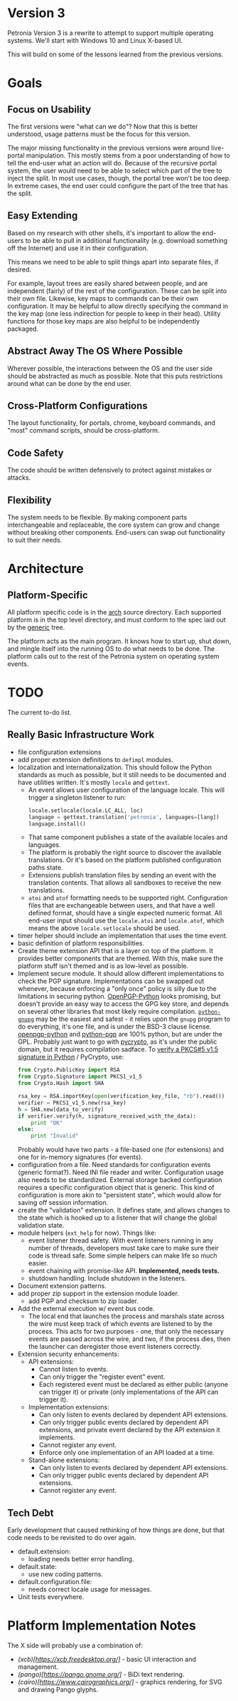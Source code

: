 # Version 3

Petronia Version 3 is a rewrite to attempt to support multiple operating systems.  We'll start with Windows 10 and Linux X-based UI.

This will build on some of the lessons learned from the previous versions.


# Goals

## Focus on Usability

The first versions were "what can we do"?  Now that this is better understood, usage patterns must be the focus for this version.

The major missing functionality in the previous versions were around live-portal manipulation.  This mostly stems from a poor understanding of how to tell the end-user what an action will do.  Because of the recursive portal system, the user would need to be able to select which part of the tree to inject the split.  In most use cases, though, the portal tree won't be too deep.  In extreme cases, the end user could configure the part of the tree that has the split.

## Easy Extending

Based on my research with other shells, it's important to allow the end-users to be able to pull in additional functionality (e.g. download something off the Internet) and use it in their configuration.

This means we need to be able to split things apart into separate files, if desired.

For example, layout trees are easily shared between people, and are independent (fairly) of the rest of the configuration.  These can be split into their own file.  Likewise, key maps to commands can be their own configuration.  It may be helpful to allow directly specifying the command in the key map (one less indirection for people to keep in their head).  Utility functions for those key maps are also helpful to be independently packaged.

## Abstract Away The OS Where Possible

Wherever possible, the interactions between the OS and the user side should be abstracted as much as possible.  Note that this puts restrictions around what can be done by the end user.

## Cross-Platform Configurations

The layout functionality, for portals, chrome, keyboard commands, and "most" command scripts, should be cross-platform.

## Code Safety

The code should be written defensively to protect against mistakes or attacks.

## Flexibility

The system needs to be flexible.  By making component parts interchangeable and replaceable, the core system can grow and change without breaking other components.  End-users can swap out functionality to suit their needs.

# Architecture

## Platform-Specific

All platform specific code is in the [arch](src/petronia3/arch) source directory.  Each supported platform is in the top level directory, and must conform to the spec laid out by the [generic](src/petronia3/arch/generic) tree.

The platform acts as the main program.  It knows how to start up, shut down, and mingle itself into the running OS to do what needs to be done.  The platform calls out to the rest of the Petronia system on operating system events.

# TODO

The current to-do list.

## Really Basic Infrastructure Work

* file configuration extensions
* add proper extension definitions to `defimpl` modules.
* localization and internationalization.  This should follow the Python standards as much as possible, but it still needs to be documented and have utilities written.  It's mostly `locale` and `gettext`.
    * An event allows user configuration of the language locale.  This will trigger a singleton listener to run:
      ```python
      locale.setlocale(locale.LC_ALL, loc)
      language = gettext.translation('petronia', languages=[lang])
      language.install()
      ```
    * That same component publishes a state of the available locales and languages.
    * The platform is probably the right source to discover the available translations.  Or it's based on the platform published configuration paths state.
    * Extensions publish translation files by sending an event with the translation contents.  That allows all sandboxes to receive the new translations.
    * `atoi` and `atof` formatting needs to be supported right.  Configuration files that are exchangeable between users, and that have a well defined format, should have a single expected numeric format.  All end-user input should use the `locale.atoi` and `locale.atof`, which means the above `locale.setlocale` should be used.
* timer helper should include an implementation that uses the time event.
* basic definition of platform responsibilities.
* Create theme extension API that is a layer on top of the platform.  It provides better components that are themed.  With this, make sure the platform stuff isn't themed and is as low-level as possible.
* Implement secure module.  It should allow different implementations to check the PGP signature.  Implementations can be swapped out whenever, because enforcing a "only once" policy is silly due to the limitations in securing python.  [OpenPGP-Python](https://github.com/singpolyma/OpenPGP-Python) looks promising, but doesn't provide an easy way to access the GPG key store, and depends on several other libraries that most likely require compilation.  [`python-gnupg`](https://pythonhosted.org/python-gnupg/) may be the easiest and safest - it relies upon the `gnupg` program to do everything, it's one file, and is under the BSD-3 clause license.  [openpgp-python](https://github.com/diafygi/openpgp-python) and [python-pgp](https://github.com/mitchellrj/python-pgp) are 100% python, but are under the GPL.  Probably just want to go with [pycrypto](https://github.com/dlitz/pycrypto), as it's under the public domain, but it requires compilation sadface.  To [verify a PKCS#5 v1.5 signature in Python](https://stackoverflow.com/a/19551810/4580538) / PyCrypto, use:
    ```python
    from Crypto.PublicKey import RSA
    from Crypto.Signature import PKCS1_v1_5
    from Crypto.Hash import SHA

    rsa_key = RSA.importKey(open(verification_key_file, "rb").read())
    verifier = PKCS1_v1_5.new(rsa_key)
    h = SHA.new(data_to_verify)
    if verifier.verify(h, signature_received_with_the_data):
        print "OK"
    else:
        print "Invalid"
    ```
    Probably would have two parts - a file-based one (for extensions) and one for in-memory signatures (for events).
* configuration from a file.  Need standards for configuration events (generic format?).  Need INI file reader and writer.  Configuration usage also needs to be standardized.  External storage backed configuration requires a specific configuration object that is generic.  This kind of configuration is more akin to "persistent state", which would allow for saving off session information.
* create the "validation" extension.  It defines state, and allows changes to the state which is hooked up to a listener that will change the global validation state.
* module helpers (`ext_help` for now).  Things like:
    * event listener thread safety.  With event listeners running in any number of threads, developers must take care to make sure their code is thread safe.  Some simple helpers can make life so much easier.
    * event chaining with promise-like API. **Implemented, needs tests.**
    * shutdown handling.  Include shutdown in the listeners.
* Document extension patterns.
* add proper zip support in the extension module loader.
    * add PGP and checksum to zip loader.
* Add the external execution w/ event bus code.
    * The local end that launches the process and marshals state across the wire must keep track of which events are listened to by the process.  This acts for two purposes - one, that only the necessary events are passed across the wire, and two, if the process dies, then the launcher can deregister those event listeners correctly.
* Extension security enhancements:
    * API extensions:
        * Cannot listen to events.
        * Can only trigger the "register event" event.
        * Each registered event must be declared as either public (anyone can trigger it) or private (only implementations of the API can trigger it).
    * Implementation extensions:
        * Can only listen to events declared by dependent API extensions.
        * Can only trigger public events declared by dependent API extensions, and private event declared by the API extension it implements.
        * Cannot register any event.
        * Enforce only one implementation of an API loaded at a time.
    * Stand-alone extensions:
        * Can only listen to events declared by dependent API extensions.
        * Can only trigger public events declared by dependent API extensions.
        * Cannot register any event.


## Tech Debt

Early development that caused rethinking of how things are done, but that code needs to be revisited to do over again.

* default.extension:
    * loading needs better error handling.
* default.state:
    * use new coding patterns.
* default.configuration.file:
    * needs correct locale usage for messages.
* Unit tests everywhere.


# Platform Implementation Notes

The X side will probably use a combination of:

* *(xcb)[https://xcb.freedesktop.org/]* - basic UI interaction and management.
* *(pango)[https://pango.gnome.org/]* - BiDi text rendering.
* *(cairo)[https://www.cairographics.org/]* - graphics rendering, for SVG and drawing Pango glyphs.

